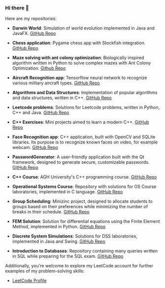 ### Hi there 👋

Here are my repositories:

- **Darwin World**: Simulation of world evolution implemented in Java and JavaFX.
  [GitHub Repo](https://github.com/MaciejGrzybacz/Darwin-World)

- **Chess application**: Pygame chess app with Stockfish integration.
  [GitHub Repo](https://github.com/MaciejGrzybacz/ChessGame)

- **Maze solving with ant colony optimization**: Biologically inspired algorithm written in Python to solve complex mazes with Ant Colony Optimization.
  [Github Repo](https://github.com/MaciejGrzybacz/complex-maze-path-finding)

- **Aircraft Recognition app**: Tensorflow neural network to recognize various military aircraft types.
  [GitHub Repo](https://github.com/MaciejGrzybacz/AirplaneRecognition)

- **Algorithms and Data Structures**: Implementation of popular algorithms and data structures, written in C++.
  [GitHub Repo](https://github.com/MaciejGrzybacz/DSA_Project)

- **Leetcode problems**: Solutions for Leetcode problems, written in Python, C++ and Java.
  [GitHub Repo](https://github.com/MaciejGrzybacz/Leetcode-problems)

- **C++ Exercises**: Mini projects aimed to learn a modern C++.
 [GitHub Repo](https://github.com/MaciejGrzybacz/Cpp-Exercises)

- **Face Recognition app**: C++ application, built with OpenCV and SQLite libraries. Its purpose is to recognize known faces on video, for example webcam.
  [GitHub Repo](https://github.com/MaciejGrzybacz/FaceRecognizer)

- **PasswordGenerator**: A user-friendly application built with the Qt framework, designed to generate secure, customizable passwords.
  [GitHub Repo](https://github.com/MaciejGrzybacz/PasswordGenerator)

- **C++ Course**: AGH University's C++ programming course.
  [GitHub Repo](https://github.com/MaciejGrzybacz/CPP_Course)

- **Operational Systems Course**: Repository with solutions for OS Course laboratories, implemented in C language.
  [GitHub Repo](https://github.com/MaciejGrzybacz/SysOpy)

- **Group Scheduling**: Minizinc project, designed to allocate students to groups based on their preferences while minimizing the number of breaks in their schedule.
  [GitHub Repo](https://github.com/MaciejGrzybacz/GroupScheduling)

- **FEM Solution**: Solution for differential equations using the Finite Element Method, implemented in Python.
  [GitHub Repo](https://github.com/MaciejGrzybacz/FEM)

- **Discrete System Simulations**: Solutions for DSS laboratories, implemented in Java and Swing.
  [GitHub Repo](https://github.com/MaciejGrzybacz/Discrete-Event-System-Simulations)

- **Introduction to Databases**: Repository containing many queries written in SQL while preparing for the SQL exam.
  [GitHub Repo](https://github.com/MaciejGrzybacz/Introduction-to-Databases)


Additionally, you're welcome to explore my LeetCode account for further examples of my problem-solving skills:

- [LeetCode Profile](https://leetcode.com/u/Maciej_Grzybacz/)
